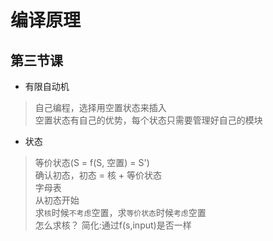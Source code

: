 # 编译原理

## 第三节课

* 有限自动机  
> 自己编程，选择用空置状态来插入  
> 空置状态有自己的优势，每个状态只需要管理好自己的模块  

* 状态
> 等价状态(S = f(S, 空置) = S')  
> 确认初态，初态 = 核 + 等价状态  
> 字母表  
> 从初态开始  
> 求`核`时候`不考虑`空置，求`等价状态`时候`考虑`空置  
> 怎么求核？
> 简化:通过f(s,input)是否一样